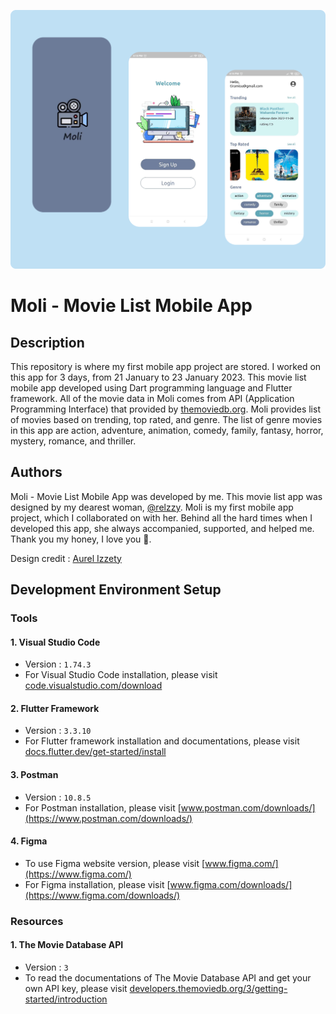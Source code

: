 ![](https://github.com/deandrasatriyosetiawan/movie-list-app/blob/main/Moli.png)
# Moli - Movie List Mobile App
## Description
This repository is where my first mobile app project are stored. I worked on this app for 3 days, from 21 January to 23 January 2023. This movie list mobile app developed using Dart programming language and Flutter framework. All of the movie data in Moli comes from API (Application Programming Interface) that provided by [themoviedb.org](https://www.themoviedb.org/). Moli provides list of movies based on trending, top rated, and genre. The list of genre movies in this app are action, adventure, animation, comedy, family, fantasy, horror, mystery, romance, and thriller.
## Authors
Moli - Movie List Mobile App was developed by me. This movie list app was designed by my dearest woman, [@relzzy](https://github.com/relzzy). Moli is my first mobile app project, which I collaborated on with her. Behind all the hard times when I developed this app, she always accompanied, supported, and helped me. Thank you my honey, I love you 🖤.

Design credit : [Aurel Izzety](https://www.behance.net/gallery/162825895/Moli-Movie-List-Mobile-App)

## Development Environment Setup
### Tools
#### 1. Visual Studio Code
- Version : `1.74.3`
- For Visual Studio Code installation, please visit [code.visualstudio.com/download](https://code.visualstudio.com/download)
#### 2. Flutter Framework
- Version : `3.3.10`
- For Flutter framework installation and documentations, please visit [docs.flutter.dev/get-started/install](https://docs.flutter.dev/get-started/install)
#### 3. Postman
- Version : `10.8.5`
- For Postman installation, please visit [www.postman.com/downloads/](https://www.postman.com/downloads/)
#### 4. Figma
- To use Figma website version, please visit [www.figma.com/](https://www.figma.com/)
- For Figma installation, please visit [www.figma.com/downloads/](https://www.figma.com/downloads/)
### Resources
#### 1. The Movie Database API
- Version : `3`
- To read the documentations of The Movie Database API and get your own API key, please visit [developers.themoviedb.org/3/getting-started/introduction](https://developers.themoviedb.org/3/getting-started/introduction)
